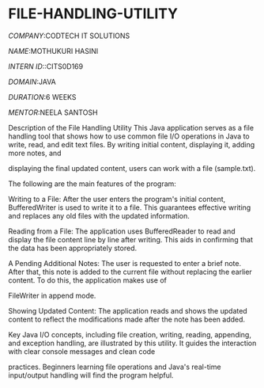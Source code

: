 # FILE-HANDLING-UTILITY

*COMPANY*:CODTECH IT SOLUTIONS

*NAME*:MOTHUKURI HASINI

*INTERN ID*::CITS0D169

*DOMAIN*:JAVA

*DURATION*:6 WEEKS

*MENTOR*:NEELA SANTOSH

Description of the File Handling Utility
This Java application serves as a file handling tool that shows how to use common file I/O operations in Java to write, read, and edit text files. By writing initial content, displaying it, adding more notes, and

displaying the final updated content, users can work with a file (sample.txt).

The following are the main features of the program:

Writing to a File: After the user enters the program's initial content, BufferedWriter is used to write it to a file. This guarantees effective writing and replaces any old files with the updated information.

Reading from a File: The application uses BufferedReader to read and display the file content line by line after writing. This aids in confirming that the data has been appropriately stored.

A Pending Additional Notes: The user is requested to enter a brief note. After that, this note is added to the current file without replacing the earlier content. To do this, the application makes use of 

FileWriter in append mode.

Showing Updated Content: The application reads and shows the updated content to reflect the modifications made after the note has been added.

Key Java I/O concepts, including file creation, writing, reading, appending, and exception handling, are illustrated by this utility. It guides the interaction with clear console messages and clean code 

practices. Beginners learning file operations and Java's real-time input/output handling will find the program helpful.
